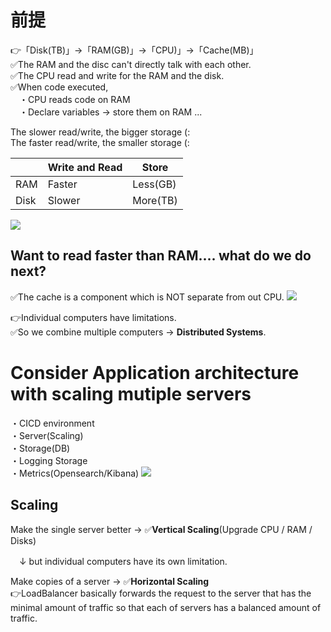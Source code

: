 # 前提
👉「Disk(TB)」→「RAM(GB)」→「CPU)」→「Cache(MB)」<br>
✅The RAM and the disc can't directly talk with each other.<br>
✅The CPU read and write for the RAM and the disk.<br>
✅When code executed,<br>
　・CPU reads code on RAM<br>
　・Declare variables -> store them on RAM ...

The slower read/write, the bigger storage (:<br>
The faster read/write, the smaller storage (: 

||Write and Read|Store|
|----|----|----|
|RAM|Faster|Less(GB)|
|Disk|Slower|More(TB)|

![](https://storage.googleapis.com/zenn-user-upload/2b918ce6e432-20230329.png)

## Want to read faster than RAM.... what do we do next?
✅The cache is a component which is NOT separate from out CPU.
![](https://storage.googleapis.com/zenn-user-upload/dac2f620f88e-20230329.png)


👉Individual computers have limitations.<br>
✅So we combine multiple computers -> **Distributed Systems**.<br>

# Consider Application architecture with scaling mutiple servers
・CICD environment<br>
・Server(Scaling)<br>
・Storage(DB)<br>
・Logging Storage<br>
・Metrics(Opensearch/Kibana)
![](https://storage.googleapis.com/zenn-user-upload/9518a976cc8b-20230123.png)

## Scaling
Make the single server better -> ✅**Vertical Scaling**(Upgrade CPU / RAM / Disks)

　↓ but individual computers have its own limitation.

Make copies of a server -> ✅**Horizontal Scaling**<br>
👉LoadBalancer basically forwards the request to the server that has the minimal amount of traffic so that each of servers has a balanced amount of traffic.
